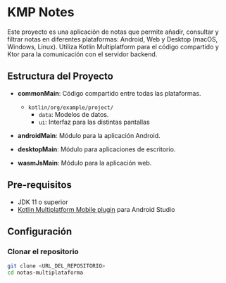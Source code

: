 # KMP Notes

Este proyecto es una aplicación de notas que permite añadir, consultar y filtrar notas en diferentes plataformas: Android, Web y Desktop (macOS, Windows, Linux). Utiliza Kotlin Multiplatform para el código compartido y Ktor para la comunicación con el servidor backend.

## Estructura del Proyecto

- **commonMain**: Código compartido entre todas las plataformas.
  - `kotlin/org/example/project/`
    - `data`: Modelos de datos.
    - `ui`: Interfaz para las distintas pantallas

- **androidMain**: Módulo para la aplicación Android.
- **desktopMain**: Módulo para aplicaciones de escritorio.
- **wasmJsMain**: Módulo para la aplicación web.

## Pre-requisitos

- JDK 11 o superior
- [Kotlin Multiplatform Mobile plugin](https://kotlinlang.org/docs/mobile/setup.html) para Android Studio

## Configuración

### Clonar el repositorio

```bash
git clone <URL_DEL_REPOSITORIO>
cd notas-multiplataforma
